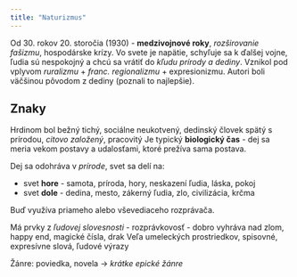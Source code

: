 ```yaml
---
title: "Naturizmus"
---
```


Od 30. rokov 20. storočia (1930) - **medzivojnové roky**, *rozširovanie fašizmu*, hospodárske krízy.
Vo svete je napätie, schyľuje sa k ďalšej vojne, ľudia sú nespokojný a chcú sa vrátiť do *kľudu prírody a dediny*.
Vznikol pod vplyvom *ruralizmu* + *franc. regionalizmu* + expresionizmu.
Autori boli väčšinou pôvodom z dediny (poznali to najlepšie). 

## Znaky

Hrdinom bol bežný tichý, sociálne neukotvený, dedinský človek spätý s prírodou, *citovo založený*, pracovitý
Je typický **biologický čas** - dej sa meria vekom postavy a udalosťami, ktoré prežíva sama postava.

Dej sa odohráva v *prírode*, svet sa delí na:
- svet **hore** - samota, príroda, hory, neskazení ľudia, láska, pokoj
- svet **dole** - dedina, mesto, zákerný ľudia, zlo, civilizácia, krčma

Buď využíva priameho alebo vševediaceho rozprávača.

Má prvky z *ľudovej slovesnosti* - rozprávkovosť - dobro vyhráva nad zlom, happy end, magické čísla, drak
Veľa umeleckých prostriedkov, spisovné, expresívne slová, ľudové výrazy

Žánre: poviedka, novela -> *krátke epické žánre*
